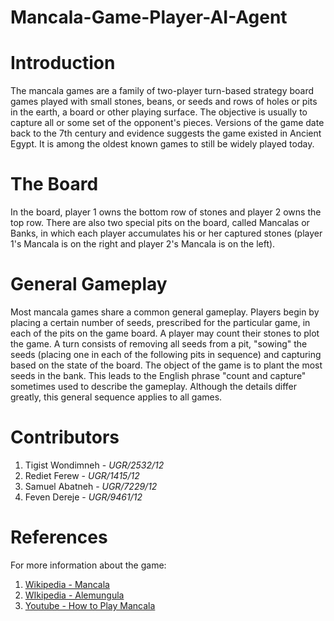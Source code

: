 # Mancala-Game-Player-AI-Agent

# Introduction

The mancala games are a family of two-player turn-based strategy board games played with small stones, beans, or seeds and rows of holes or pits in the earth, a board or other playing surface. The objective is usually to capture all or some set of the opponent's pieces. Versions of the game date back to the 7th century and evidence suggests the game existed in Ancient Egypt. It is among the oldest known games to still be widely played today.

# The Board

In the board, player 1 owns the bottom row of stones and player 2 owns the top row. There are also two special pits on the board, called Mancalas or Banks, in which each player accumulates his or her captured stones (player 1's Mancala is on the right and player 2's Mancala is on the left).

# General Gameplay

Most mancala games share a common general gameplay. Players begin by placing a certain number of seeds, prescribed for the particular game, in each of the pits on the game board. A player may count their stones to plot the game. A turn consists of removing all seeds from a pit, "sowing" the seeds (placing one in each of the following pits in sequence) and capturing based on the state of the board. The object of the game is to plant the most seeds in the bank. This leads to the English phrase "count and capture" sometimes used to describe the gameplay. Although the details differ greatly, this general sequence applies to all games.

# Contributors

1. Tigist Wondimneh - *UGR/2532/12*
2. Rediet Ferew - *UGR/1415/12*
3. Samuel Abatneh - *UGR/7229/12*
3. Feven Dereje - *UGR/9461/12*

# References

For more information about the game:
  1. [Wikipedia - Mancala](https://en.wikipedia.org/wiki/Mancala)
  2. [WIkipedia - Alemungula](https://en.wikipedia.org/wiki/Alemungula)
  3. [Youtube - How to Play Mancala](https://www.youtube.com/watch?v=OX7rj93m6o8)
